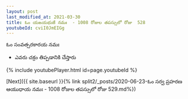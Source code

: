 ```yaml
---
layout: post
last_modified_at: 2021-03-30
title: ఓం యఙయభుజే నమః  - 1008 రోజుల తపస్సులో రోజు  528
youtubeId: cviI0JmEIGg
---
```

 
 
 ఓం సంవత్సరకారయ నమః  
 
 -  ఎవరు చక్రం తిప్పడానికి చేస్తారు 
 
  
 
  
 
 
 
 
 
 


{% include youtubePlayer.html id=page.youtubeId %}
 
[Next]({{ site.baseurl }}{% link  split2/_posts/2020-06-23-ఓం సర్వ ప్రహరణ ఆయుధాయ నమః  - 1008 రోజుల తపస్సులో రోజు  529.md%})
 
